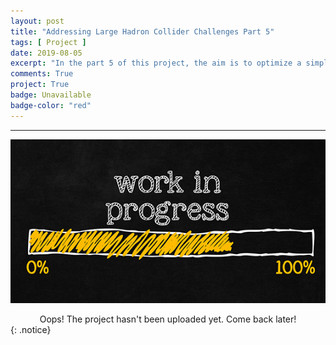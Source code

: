 ```yaml
---
layout: post
title: "Addressing Large Hadron Collider Challenges Part 5"
tags: [ Project ]
date: 2019-08-05
excerpt: "In the part 5 of this project, the aim is to optimize a simple tracking system using Bayesian optimization with Gaussian processes, which can also be used for more complex systems optimization."
comments: True
project: True
badge: Unavailable
badge-color: "red"
---
```


---

![png](/assets/img/wip.jpg)
<center> Oops! The project hasn't been uploaded yet. Come back later! </center>
{: .notice}
